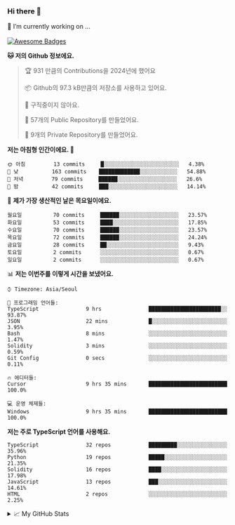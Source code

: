 ### Hi there 👋 
🔭 I’m currently working on ... </br></br>
[![Awesome Badges](https://img.shields.io/badge/Introduce-EN-green.svg)](https://github.com/tlatkdgus1/tlatkdgus1/blob/main/README.md.en)

<!--START_SECTION:waka-->
**🐱 저의 Github 정보에요.** 

> 🏆 931 만큼의 Contributions을 2024년에 했어요
 > 
> 📦 Github의 97.3 kB만큼의 저장소를 사용하고 있어요. 
 > 
> 🚫 구직중이지 않아요.
 > 
> 📜 57개의 Public Repository를 만들었어요. 
 > 
> 🔑 9개의 Private Repository를 만들었어요.  

**저는 아침형 인간이에요. 🐤** 

```text
🌞 아침         13 commits     █░░░░░░░░░░░░░░░░░░░░░░░░   4.38% 
🌆 낮　         163 commits    █████████████░░░░░░░░░░░░   54.88% 
🌃 저녁         79 commits     ██████░░░░░░░░░░░░░░░░░░░   26.6% 
🌙 밤　         42 commits     ███░░░░░░░░░░░░░░░░░░░░░░   14.14%

```
📅 **제가 가장 생산적인 날은 목요일이에요.** 

```text
월요일          70 commits     ██████░░░░░░░░░░░░░░░░░░░   23.57% 
화요일          53 commits     ████░░░░░░░░░░░░░░░░░░░░░   17.85% 
수요일          70 commits     ██████░░░░░░░░░░░░░░░░░░░   23.57% 
목요일          72 commits     ██████░░░░░░░░░░░░░░░░░░░   24.24% 
금요일          28 commits     ██░░░░░░░░░░░░░░░░░░░░░░░   9.43% 
토요일          2 commits      ░░░░░░░░░░░░░░░░░░░░░░░░░   0.67% 
일요일          2 commits      ░░░░░░░░░░░░░░░░░░░░░░░░░   0.67%

```


📊 **저는 이번주를 이렇게 시간을 보냈어요.** 

```text
⌚︎ Timezone: Asia/Seoul

💬 프로그래밍 언어들: 
TypeScript               9 hrs               ███████████████████████░░   93.87% 
JSON                     22 mins             █░░░░░░░░░░░░░░░░░░░░░░░░   3.95% 
Bash                     8 mins              ░░░░░░░░░░░░░░░░░░░░░░░░░   1.47% 
Solidity                 3 mins              ░░░░░░░░░░░░░░░░░░░░░░░░░   0.59% 
Git Config               0 secs              ░░░░░░░░░░░░░░░░░░░░░░░░░   0.11%

🔥 에디터들: 
Cursor                   9 hrs 35 mins       █████████████████████████   100.0%

💻 운영 체제들: 
Windows                  9 hrs 35 mins       █████████████████████████   100.0%

```

**저는 주로 TypeScript 언어를 사용해요.** 

```text
TypeScript               32 repos            █████████░░░░░░░░░░░░░░░░   35.96% 
Python                   19 repos            █████░░░░░░░░░░░░░░░░░░░░   21.35% 
Solidity                 16 repos            ████░░░░░░░░░░░░░░░░░░░░░   17.98% 
JavaScript               13 repos            ███░░░░░░░░░░░░░░░░░░░░░░   14.61% 
HTML                     2 repos             ░░░░░░░░░░░░░░░░░░░░░░░░░   2.25%

```



<!--END_SECTION:waka-->

<details>
<summary>📈 My GitHub Stats</summary>
<p align="center"> <img src="https://github-readme-stats.vercel.app/api?username=tlatkdgus1&show_icons=true" alt="tlatkdgus1" />
</details>
